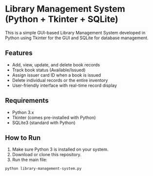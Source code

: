 # Library Management System (Python + Tkinter + SQLite)

This is a simple GUI-based Library Management System developed in Python using Tkinter for the GUI and SQLite for database management.

## Features
- Add, view, update, and delete book records
- Track book status (Available/Issued)
- Assign issuer card ID when a book is issued
- Delete individual records or the entire inventory
- User-friendly interface with real-time record display

## Requirements
- Python 3.x
- Tkinter (comes pre-installed with Python)
- SQLite3 (standard with Python)

## How to Run
1. Make sure Python 3 is installed on your system.
2. Download or clone this repository.
3. Run the main file:

```bash
python library-management-system.py
